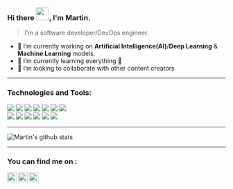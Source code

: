 ### Hi there <img src="https://raw.githubusercontent.com/MartinHeinz/MartinHeinz/master/wave.gif" width="30px">, I'm Martin.

> I'm a software developer/DevOps engineer.

- 🔭 I’m currently working on **Artificial Intelligence(AI)**/**Deep Learning** & **Machine Learning** models.
- 🌱 I’m currently learning everything 🤣
- 👯 I’m looking to collaborate with other content creators

---

### Technologies and Tools:

![](https://img.shields.io/badge/Code-Python-informational?style=flat&logo=python&logoColor=white&color=2bbc8a)
![](https://img.shields.io/badge/Code-Javascript-informational?style=flat&logo=javascript&logoColor=white&color=2bbc8a)
![](https://img.shields.io/badge/Code-Reactjs-informational?style=flat&logo=react&logoColor=white&color=2bbc8a)
![](https://img.shields.io/badge/Code-Nodejs-informational?style=flat&logo=node&logoColor=white&color=2bbc8a)
![](https://img.shields.io/badge/Code-Django-informational?style=flat&logo=django&logoColor=white&color=2bbc8a)
![](https://img.shields.io/badge/Code-Flask-informational?style=flat&logo=flask&logoColor=white&color=2bbc8a)
![](https://img.shields.io/badge/Code-Golang-informational?style=flat&logo=go&logoColor=white&color=2bbc8a)
<br />
![](https://img.shields.io/badge/OS-Linux-informational?style=flat&logo=linux&logoColor=white&color=2bbc8a)
![](https://img.shields.io/badge/Database-PostgreSQL-informational?style=flat&logo=postgresql&logoColor=white&color=2bbc8a)
![](https://img.shields.io/badge/Database-MySQL-informational?style=flat&logo=mysql&logoColor=white&color=2bbc8a)
![](https://img.shields.io/badge/Database-MongoDB-informational?style=flat&logo=mongodb&logoColor=white&color=2bbc8a)
![](https://img.shields.io/badge/Tools-Docker-informational?style=flat&logo=docker&logoColor=white&color=2bbc8a)
![](https://img.shields.io/badge/Tools-Git-informational?style=flat&logo=git&logoColor=white&color=2bbc8a)

---

![Martin's github stats](https://github-readme-stats.vercel.app/api?username=MartinMwiti&show_icons=true&theme=vue-dark)

---

### You can find me on :
  <a href="martinmwiti777@gmail.com"><img align="left" alt="gmail | Gmail" width="22px" src="https://cdn.jsdelivr.net/npm/simple-icons@v3/icons/gmail.svg" />
  <a href="https://twitter.com/Martin__Mwiti"><img align="left" alt="twitter | Twitter" width="22px" src="https://cdn.jsdelivr.net/npm/simple-icons@v3/icons/twitter.svg" />
  <a href="https://www.linkedin.com/in/martinmwiti" target="_blank" rel="noopener noreferrer"><img align="left" alt="linkedin | LinkedIn" width="22px" src="https://cdn.jsdelivr.net/npm/simple-icons@v3/icons/linkedin.svg" /></a>

<br />

<!--
[![Top Langs](https://github-readme-stats.vercel.app/api/top-langs/?username=MartinMwiti)](https://github.com/MartinMwiti/github-readme-stats)
**MartinMwiti/MartinMwiti** is a ✨ _special_ ✨ repository because its `README.md` (this file) appears on your GitHub profile.

Here are some ideas to get you started:

- 🔭 I’m currently working on ...
- 🌱 I’m currently learning ...
- 👯 I’m looking to collaborate on ...
- 🤔 I’m looking for help with ...
- 💬 Ask me about ...
- 📫 How to reach me: ...
- 😄 Pronouns: ...
- ⚡ Fun fact: ...
-->
